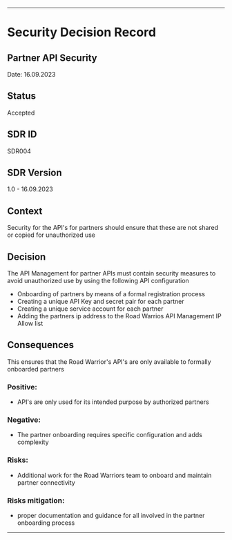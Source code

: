 ---

# Security Decision Record
## Partner API Security
Date: 16.09.2023

## Status
Accepted

## SDR ID
SDR004

## SDR Version
1.0 - 16.09.2023

## Context
Security for the API's for partners should ensure that these are not shared or copied for unauthorized use

## Decision
The API Management for partner APIs must contain security measures to avoid unauthorized use by using the following API configuration
- Onboarding of partners by means of a formal registration process
- Creating a unique API Key and secret pair for each partner
- Creating a unique service account for each partner
- Adding the partners ip address to the Road Warrios API Management IP Allow list

## Consequences
This ensures that the Road Warrior's API's are only available to formally onboarded partners

### Positive:
- API's are only used for its intended purpose by authorized partners

### Negative:
- The partner onboarding requires specific configuration and adds complexity

### Risks:
- Additional work for the Road Warriors team to onboard and maintain partner connectivity

### Risks mitigation:
- proper documentation and guidance for all involved in the partner onboarding process

------
